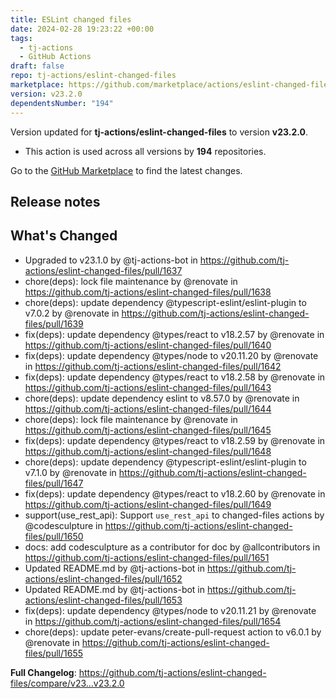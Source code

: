 ```yaml
---
title: ESLint changed files
date: 2024-02-28 19:23:22 +00:00
tags:
  - tj-actions
  - GitHub Actions
draft: false
repo: tj-actions/eslint-changed-files
marketplace: https://github.com/marketplace/actions/eslint-changed-files
version: v23.2.0
dependentsNumber: "194"
---
```



Version updated for **tj-actions/eslint-changed-files** to version **v23.2.0**.
- This action is used across all versions by **194** repositories.

Go to the [GitHub Marketplace](https://github.com/marketplace/actions/eslint-changed-files) to find the latest changes.

## Release notes

## What's Changed
* Upgraded to v23.1.0 by @tj-actions-bot in https://github.com/tj-actions/eslint-changed-files/pull/1637
* chore(deps): lock file maintenance by @renovate in https://github.com/tj-actions/eslint-changed-files/pull/1638
* chore(deps): update dependency @typescript-eslint/eslint-plugin to v7.0.2 by @renovate in https://github.com/tj-actions/eslint-changed-files/pull/1639
* fix(deps): update dependency @types/react to v18.2.57 by @renovate in https://github.com/tj-actions/eslint-changed-files/pull/1640
* fix(deps): update dependency @types/node to v20.11.20 by @renovate in https://github.com/tj-actions/eslint-changed-files/pull/1642
* fix(deps): update dependency @types/react to v18.2.58 by @renovate in https://github.com/tj-actions/eslint-changed-files/pull/1643
* chore(deps): update dependency eslint to v8.57.0 by @renovate in https://github.com/tj-actions/eslint-changed-files/pull/1644
* chore(deps): lock file maintenance by @renovate in https://github.com/tj-actions/eslint-changed-files/pull/1645
* fix(deps): update dependency @types/react to v18.2.59 by @renovate in https://github.com/tj-actions/eslint-changed-files/pull/1648
* chore(deps): update dependency @typescript-eslint/eslint-plugin to v7.1.0 by @renovate in https://github.com/tj-actions/eslint-changed-files/pull/1647
* fix(deps): update dependency @types/react to v18.2.60 by @renovate in https://github.com/tj-actions/eslint-changed-files/pull/1649
* support(use_rest_api):  Support `use_rest_api` to changed-files actions by @codesculpture in https://github.com/tj-actions/eslint-changed-files/pull/1650
* docs: add codesculpture as a contributor for doc by @allcontributors in https://github.com/tj-actions/eslint-changed-files/pull/1651
* Updated README.md by @tj-actions-bot in https://github.com/tj-actions/eslint-changed-files/pull/1652
* Updated README.md by @tj-actions-bot in https://github.com/tj-actions/eslint-changed-files/pull/1653
* fix(deps): update dependency @types/node to v20.11.21 by @renovate in https://github.com/tj-actions/eslint-changed-files/pull/1654
* chore(deps): update peter-evans/create-pull-request action to v6.0.1 by @renovate in https://github.com/tj-actions/eslint-changed-files/pull/1655


**Full Changelog**: https://github.com/tj-actions/eslint-changed-files/compare/v23...v23.2.0
